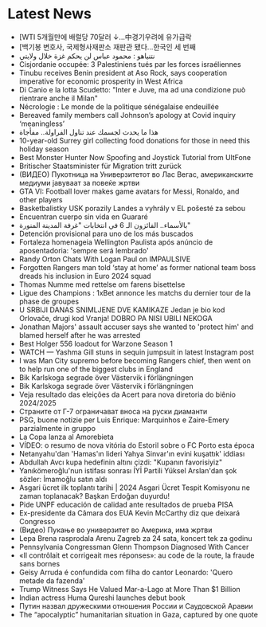 # Latest News
-  [WTI 5개월만에 배럴당 70달러 ↓…中경기우려에 유가급락
-  [백기봉 변호사, 국제형사재판소 재판관 됐다…한국인 세 번째
-  نتنياهو : محمود عباس لن يحكم غزة خلال ولايتي
-  Cisjordanie occupée: 3 Palestiniens tués par les forces israéliennes
-  Tinubu receives Benin president at Aso Rock, says cooperation imperative for economic prosperity in West Africa
-  Di Canio e la lotta Scudetto: "Inter e Juve, ma ad una condizione può rientrare anche il Milan"
-  Nécrologie : Le monde de la politique sénégalaise endeuillée
-  Bereaved family members call Johnson’s apology at Covid inquiry ‘meaningless’
-  هذا ما يحدث لجسمك عند تناول الفراولة.. مفأجاة
-  10-year-old Surrey girl collecting food donations for those in need this holiday season
-  Best Monster Hunter Now Spoofing and Joystick Tutorial from UltFone
-  Britischer Staatsminister für Migration tritt zurück
-  (ВИДЕО) Пукотница на Универзитетот во Лас Вегас, американските медиуми јавуваат за повеќе жртви
-  GTA VI: Football lover makes game avatars for Messi, Ronaldo, and other players
-  Basketbalistky USK porazily Landes a vyhrály v EL pošesté za sebou
-  Encuentran cuerpo sin vida en Guararé
-  بالأسماء.. الفائزون الـ 6 في انتخابات "غرفة المدينة المنورة"
-  Detención provisional para uno de los más buscados
-  Fortaleza homenageia Wellington Paulista após anúncio de aposentadoria: 'sempre será lembrado'
-  Randy Orton Chats With Logan Paul on IMPAULSIVE
-  Forgotten Rangers man told ‘stay at home’ as former national team boss dreads his inclusion in Euro 2024 squad
-  Thomas Numme med rettelse om farens bisettelse
-  Ligue des Champions : 1xBet annonce les matchs du dernier tour de la phase de groupes
-  U SRBIJI DANAS SNIMLJENE DVE KAMIKAZE Jedan je bio kod Orlovače, drugi kod Vranja! DOBRO PA NISI UBILI NEKOGA
-  Jonathan Majors' assault accuser says she wanted to 'protect him' and blamed herself after he was arrested
-  Best Holger 556 loadout for Warzone Season 1
-  WATCH — Yashma Gill stuns in sequin jumpsuit in latest Instagram post
-  I was Man City supremo before becoming Rangers chief, then went on to help run one of the biggest clubs in England
-  Bik Karlskoga segrade över Västervik i förlängningen
-  Bik Karlskoga segrade över Västervik i förlängningen
-  Veja resultado das eleições da Acert para nova diretoria do biênio 2024/2025
-  Страните от Г-7 ограничават вноса на руски диаманти
-  PSG, buone notizie per Luis Enrique: Marquinhos e Zaire-Emery parzialmente in gruppo
-  La Copa lanza al Amorebieta
-  VÍDEO: o resumo de nova vitória do Estoril sobre o FC Porto esta época
-  Netanyahu'dan 'Hamas'ın lideri Yahya Sinvar'ın evini kuşattık' iddiası
-  Abdullah Avcı kupa hedefinin altını çizdi: "Kupanın favorisiyiz"
-  Yanıkömeroğlu'nun istifası sonrası İYİ Partili Yüksel Arslan'dan şok sözler: İmamoğlu satın aldı
-  Asgari ücret ilk toplantı tarihi | 2024 Asgari Ücret Tespit Komisyonu ne zaman toplanacak? Başkan Erdoğan duyurdu!
-  Pide UNPF educación de calidad ante resultados de prueba PISA
-  Ex-presidente da Câmara dos EUA Kevin McCarthy diz que deixará Congresso
-  (Видео) Пукање во универзитет во Америка, има жртви
-  Lepa Brena rasprodala Arenu Zagreb za 24 sata, koncert tek za godinu
-  Pennsylvania Congressman Glenn Thompson Diagnosed With Cancer
-  «Il contrôlait et corrigeait mes réponses»: au code de la route, la fraude sans bornes
-  Geisy Arruda é confundida com filha do cantor Leonardo: 'Quero metade da fazenda'
-  Trump Witness Says He Valued Mar-a-Lago at More Than $1 Billion
-  Indian actress Huma Qureshi launches debut book
-  Путин назвал дружескими отношения России и Саудовской Аравии
-  The “apocalyptic” humanitarian situation in Gaza, captured by one quote
